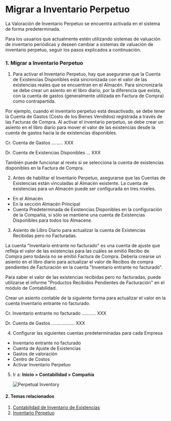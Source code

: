 <!-- add-breadcrumbs -->
# Migrar a Inventario Perpetuo

La Valoración de Inventario Perpetuo se encuentra activada en el sistema de forma predeterminada. 

Para los usuarios que actualmente estén utilizando sistemas de valuación de inventario periódicas y deseen cambiar a sistemas de valuación de inventario perpetuo, seguir los pasos explicados a continuación. 

### 1. Migrar a Inventario Perpetuo

1. Para activar el Inventario Perpetuo, hay que asegurarse que la Cuenta de Existencias Disponibles está sincronizada con el valor de las existencias reales que se encuentran en el Almacén. Para sincronizarla se debe crear un asiento en el libro diario, por la diferencia que exista, con la cuenta de gastos (generalmente utilizada en Factura de Compra) como contrapartida. 

 Por ejemplo, cuando el inventario perpetuo está desactivado, se debe tener la Cuenta de Gastos (Costo de los Bienes Vendidos) registrada a través de las Facturas de Compra. Al activar el inventario perpetuo, se debe crear un asiento en el libro diario para mover el valor de las existencias desde la cuenta de gastos hacia la de existencias disponibles. 

  Cr. Cuenta de Gastos ......... XXX
  
  Dr. Cuenta de Existencias Disponibles ... XXX

  También puede funcionar al revés si se selecciona la cuenta de existencias disponibles en la Factura de Compra. 

2. Antes de habilitar el Inventario Perpetuo, asegurarse que las Cuentas de Existencias están vinculadas al Almacén existente. La cuenta de existencias para un Almacén puede ser configurada en tres niveles.

  * En el Almacén
  * En la sección Almacén Principal
  * Cuenta Predeterminada de Existencias Disponibles en la configuración de la Compañía, si sólo se mantiene una cuenta de Existencias Disponibles para todos los Almacene.
  
3. Asiento de Libro Diario para actualizar la cuenta de Existencias Recibidas pero no Facturadas.

La cuenta "Inventario entrante no facturado" es una cuenta de ajuste que refleja el valor de las existencias para las cuáles se emitió Recibo de Compra pero todavía no se emitió Factura de Compra. Debería crearse un asiento en el libro diario para actualizar el valor de Recibos de compra pendientes de Facturación en la cuenta "Inventario entrante no facturado".

Para saber el valor de las existencias recibidas pero no facturadas, puede utilizarse el informe "Productos Recibidos Pendientes de Facturación" en el módulo de Contabilidad.

 Crear un asiento contable de la siguiente forma para actualizar el valor en la cuenta Inventario entrante no facturado.

  Cr. Inventario entrante no facturado ........... XXX
  
  Dr. Cuenta de Gastos .................. XXX

4. Configurar las siguientes cuentas predeterminadas para cada Empresa 

  * Inventario entrante no facturado
  * Cuenta de Ajuste de Existencias
  * Gastos de valoración
  * Centro de Costos
  * Activar Inventario Perpetuo

5. Ir a: **Inicio > Contabilidad > Compañía**
    
    <img class="screenshot" alt="Perpetual Inventory" src="{{docs_base_url}}/assets/img/accounts/perpetual-1.png">

#### 2. Temas relacionados
1. [Contabilidad de Inventario de Existencias](/docs/user/manual/es/stock/accounting-of-inventory-stock)
1. [Inventario Perpetuo](/docs/user/manual/es/stock/perpetual-inventory)
